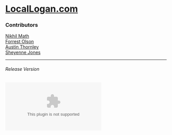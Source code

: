 # [LocalLogan.com](https://www.LocalLogan.com)


### Contributors

[Nikhil Math](https://github.com/NikhilMath) <br>
[Forrest Olson](https://github.com/bojoki) <br>
[Austin Thornley](https://github.com/AustinThornley) <br>
[Sheyenne Jones](https://github.com/sheyennejones)


---
###### Release Version
![GitHub release (latest by date)](https://img.shields.io/github/v/release/NikhilMath/locallogan.com)

